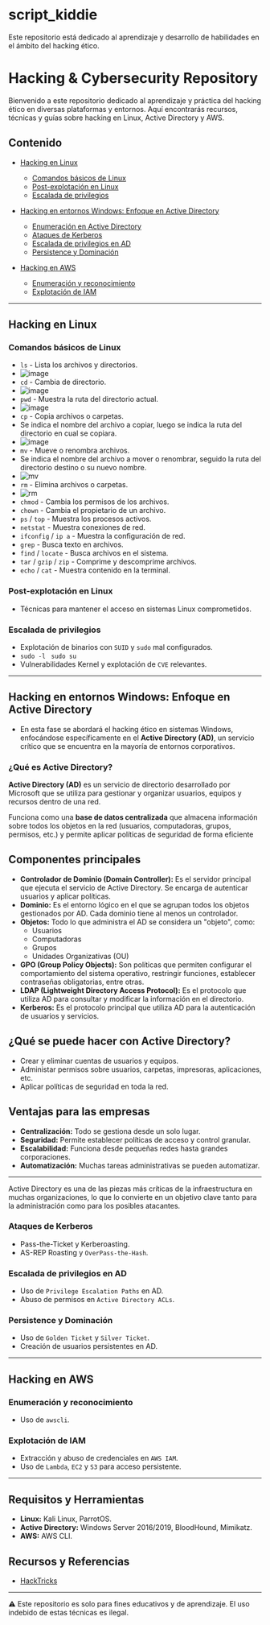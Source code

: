 # script_kiddie
Este repositorio está dedicado al aprendizaje y desarrollo de habilidades en el ámbito del hacking ético.
# Hacking & Cybersecurity Repository

Bienvenido a este repositorio dedicado al aprendizaje y práctica del hacking ético en diversas plataformas y entornos. Aquí encontrarás recursos, técnicas y guías sobre hacking en Linux, Active Directory y AWS.

## Contenido

- [Hacking en Linux](#hacking-en-linux)
  - [Comandos básicos de Linux](#comandos-básicos-de-linux)
  - [Post-explotación en Linux](#post-explotación-en-linux)
  - [Escalada de privilegios](#escalada-de-privilegios)

- [Hacking en entornos Windows: Enfoque en Active Directory](#hacking-en-active-directory)
  - [Enumeración en Active Directory](#enumeración-en-active-directory)
  - [Ataques de Kerberos](#ataques-de-kerberos)
  - [Escalada de privilegios en AD](#escalada-de-privilegios-en-ad)
  - [Persistence y Dominación](#persistence-y-dominación)

- [Hacking en AWS](#hacking-en-aws)
  - [Enumeración y reconocimiento](#enumeración-y-reconocimiento)
  - [Explotación de IAM](#explotación-de-iam)

---

## Hacking en Linux

### Comandos básicos de Linux
- `ls` - Lista los archivos y directorios.
- ![image](https://github.com/user-attachments/assets/cddb6fdf-d552-4027-a2d0-0e2fa564426f)
- `cd` - Cambia de directorio.
- ![image](https://github.com/user-attachments/assets/990fbd17-6077-483e-bb75-0067b9ef470d)
- `pwd` - Muestra la ruta del directorio actual.
- ![image](https://github.com/user-attachments/assets/142549ff-ffca-437c-be5c-86d73db687b3)
- `cp` - Copia archivos o carpetas.
- Se indica el nombre del archivo a copiar, luego se indica la ruta del directorio en cual se copiara.
- ![image](https://github.com/user-attachments/assets/986754c0-9cb5-4bd6-a34d-605e363aca7e)
- `mv` - Mueve o renombra archivos.
- Se indica el nombre del archivo a mover o renombrar, seguido la ruta del directorio destino o su nuevo nombre.
- ![mv](https://github.com/user-attachments/assets/c1c17f0a-98be-4395-a827-48028bb988b6)
- `rm` - Elimina archivos o carpetas.
- ![rm](https://github.com/user-attachments/assets/065b9afb-42b0-496d-b070-e814903a0e23)
- `chmod` - Cambia los permisos de los archivos.
- `chown` - Cambia el propietario de un archivo.
- `ps` / `top` - Muestra los procesos activos.
- `netstat` - Muestra conexiones de red.
- `ifconfig` / `ip a` - Muestra la configuración de red.
- `grep` - Busca texto en archivos.
- `find` / `locate` - Busca archivos en el sistema.
- `tar` / `gzip` / `zip` - Comprime y descomprime archivos.
- `echo` / `cat` - Muestra contenido en la terminal.

### Post-explotación en Linux
- Técnicas para mantener el acceso en sistemas Linux comprometidos.

### Escalada de privilegios
- Explotación de binarios con `SUID` y `sudo` mal configurados.
- ```sudo -l ``` `sudo su`
- Vulnerabilidades Kernel y explotación de `CVE` relevantes.

---

## Hacking en entornos Windows: Enfoque en Active Directory
- En esta fase se abordará el hacking ético en sistemas Windows, enfocándose específicamente en el **Active Directory (AD)**, un servicio crítico que se encuentra en la mayoría de entornos corporativos.

### ¿Qué es Active Directory?

**Active Directory (AD)** es un servicio de directorio desarrollado por Microsoft que se utiliza para gestionar y organizar usuarios, equipos y recursos dentro de una red.

Funciona como una **base de datos centralizada** que almacena información sobre todos los objetos en la red (usuarios, computadoras, grupos, permisos, etc.) y permite aplicar políticas de seguridad de forma eficiente

## Componentes principales

- **Controlador de Dominio (Domain Controller):** Es el servidor principal que ejecuta el servicio de Active Directory. Se encarga de autenticar usuarios y aplicar políticas.
- **Dominio:** Es el entorno lógico en el que se agrupan todos los objetos gestionados por AD. Cada dominio tiene al menos un controlador.
- **Objetos:** Todo lo que administra el AD se considera un "objeto", como:
  - Usuarios
  - Computadoras
  - Grupos
  - Unidades Organizativas (OU)
- **GPO (Group Policy Objects):** Son políticas que permiten configurar el comportamiento del sistema operativo, restringir funciones, establecer contraseñas obligatorias, entre otras.
- **LDAP (Lightweight Directory Access Protocol):** Es el protocolo que utiliza AD para consultar y modificar la información en el directorio.
- **Kerberos:** Es el protocolo principal que utiliza AD para la autenticación de usuarios y servicios.

## ¿Qué se puede hacer con Active Directory?

- Crear y eliminar cuentas de usuarios y equipos.
- Administar permisos sobre usuarios, carpetas, impresoras, aplicaciones, etc. 
- Aplicar políticas de seguridad en toda la red.

## Ventajas para las empresas

- **Centralización:** Todo se gestiona desde un solo lugar.
- **Seguridad:** Permite establecer políticas de acceso y control granular.
- **Escalabilidad:** Funciona desde pequeñas redes hasta grandes corporaciones.
- **Automatización:** Muchas tareas administrativas se pueden automatizar.

---
Active Directory es una de las piezas más críticas de la infraestructura en muchas organizaciones, lo que lo convierte en un objetivo clave tanto para la administración como para los posibles atacantes.


### Ataques de Kerberos
- Pass-the-Ticket y Kerberoasting.
- AS-REP Roasting y `OverPass-the-Hash`.

### Escalada de privilegios en AD
- Uso de `Privilege Escalation Paths` en AD.
- Abuso de permisos en `Active Directory ACLs`.

### Persistence y Dominación
- Uso de `Golden Ticket` y `Silver Ticket`.
- Creación de usuarios persistentes en AD.

---

## Hacking en AWS

### Enumeración y reconocimiento
- Uso de `awscli`.

### Explotación de IAM
- Extracción y abuso de credenciales en `AWS IAM`.
- Uso de `Lambda`, `EC2` y `S3` para acceso persistente.

---

## Requisitos y Herramientas
- **Linux:** Kali Linux, ParrotOS.
- **Active Directory:** Windows Server 2016/2019, BloodHound, Mimikatz.
- **AWS:** AWS CLI.

##  Recursos y Referencias
- [HackTricks](https://book.hacktricks.xyz/)


---

⚠️ Este repositorio es solo para fines educativos y de aprendizaje. El uso indebido de estas técnicas es ilegal.

